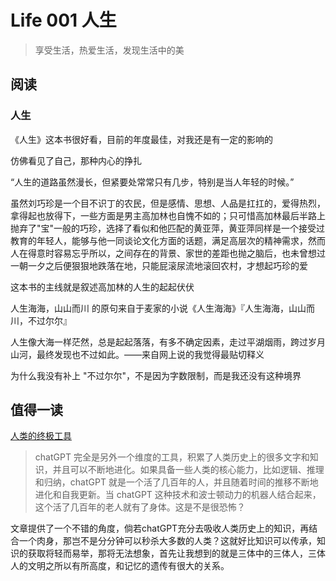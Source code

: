 # Life 001 人生


> 享受生活，热爱生活，发现生活中的美

## 阅读

### 人生
《人生》这本书很好看，目前的年度最佳，对我还是有一定的影响的

仿佛看见了自己，那种内心的挣扎

“人生的道路虽然漫长，但紧要处常常只有几步，特别是当人年轻的时候。”

虽然刘巧珍是一个目不识丁的农民，但是感情、思想、人品是扛扛的，爱得热烈，拿得起也放得下，一些方面是男主高加林也自愧不如的；只可惜高加林最后半路上抛弃了"宝"一般的巧珍，选择了看似和他匹配的黄亚萍，黄亚萍同样是一个接受过教育的年轻人，能够与他一同谈论文化方面的话题，满足高层次的精神需求，然而人在得意时容易忘乎所以，之间存在的背景、家世的差距也抛之脑后，也未曾想过一朝一夕之后便狠狠地跌落在地，只能屁滚尿流地滚回农村，才想起巧珍的爱

这本书的主线就是叙述高加林的人生的起起伏伏

人生海海，山山而川 的原句来自于麦家的小说《人生海海》『人生海海，山山而川，不过尔尔』

人生像大海一样茫然，总是起起落落，有多不确定因素，走过平湖烟雨，跨过岁月山河，最终发现也不过如此。——来自网上说的我觉得最贴切释义

为什么我没有补上 "不过尔尔"，不是因为字数限制，而是我还没有这种境界

## 值得一读
[人类的终极工具](https://mp.weixin.qq.com/s/w9wQtvfXkb3IrYTTUIwsKw)

> chatGPT 完全是另外一个维度的工具，积累了人类历史上的很多文字和知识，并且可以不断地进化。如果具备一些人类的核心能力，比如逻辑、推理和归纳，chatGPT 就是一个活了几百年的人，并且随着时间的推移不断地进化和自我更新。当 chatGPT 这种技术和波士顿动力的机器人结合起来，这个活了几百年的老人就有了身体。这是不是很恐怖？

文章提供了一个不错的角度，倘若chatGPT充分去吸收人类历史上的知识，再结合一个肉身，那岂不是分分钟可以秒杀大多数的人类？这就好比知识可以传承，知识的获取将轻而易举，那将无法想象，首先让我想到的就是三体中的三体人，三体人的文明之所以有所高度，和记忆的遗传有很大的关系。
